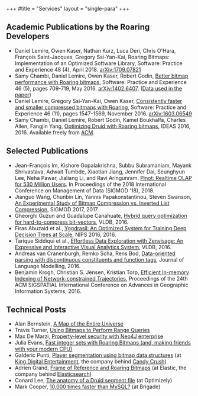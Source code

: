 +++
#title = "Services"
layout = "single-para"
+++

## Academic Publications by the Roaring Developers

*  Daniel Lemire, Owen Kaser, Nathan Kurz, Luca Deri, Chris O'Hara, François Saint-Jacques, Gregory Ssi-Yan-Kai, Roaring Bitmaps: Implementation of an Optimized Software Library, Software: Practice and Experience 48 (4), April 2018. [arXiv:1709.07821](https://arxiv.org/abs/1709.07821)
*   Samy Chambi, Daniel Lemire, Owen Kaser, Robert Godin, [Better bitmap performance with Roaring bitmaps](http://arxiv.org/pdf/1402.6407), Software: Practice and Experience 46 (5), pages 709-719, May 2016. [arXiv:1402.6407](http://arxiv.org/abs/1402.6407). ([Data used in the paper](http://lemire.me/data/realroaring2014.html))
*   Daniel Lemire, Gregory Ssi-Yan-Kai, Owen Kaser, [Consistently faster and smaller compressed bitmaps with Roaring](http://arxiv.org/pdf/1603.06549), Software: Practice and Experience 46 (11), pages 1547-1569, November 2016. [arXiv:1603.06549](http://arxiv.org/abs/1603.06549)
*   Samy Chambi, Daniel Lemire, Robert Godin, Kamel Boukhalfa, Charles Allen, Fangjin Yang, [Optimizing Druid with Roaring bitmaps](http://r-libre.teluq.ca/950/), IDEAS 2016, 2016. Available freely from [ACM](http://dl.acm.org/citation.cfm?id=2938515).

## Selected Publications

* Jean-François Im, Kishore Gopalakrishna, Subbu Subramaniam, Mayank Shrivastava, Adwait Tumbde, Xiaotian Jiang, Jennifer Dai, Seunghyun Lee, Neha Pawar, Jialiang Li, and Ravi Aringunram. [Pinot: Realtime OLAP for 530 Million Users](https://dl.acm.org/citation.cfm?id=3190661). In Proceedings of the 2018 International Conference on Management of Data (SIGMOD '18), 2018.
* Jianguo Wang, Chunbin Lin, Yannis Papakonstantinou, Steven Swanson, [An Experimental Study of Bitmap Compression vs. Inverted List Compression](http://db.ucsd.edu/wp-content/uploads/2017/03/sidm338-wangA.pdf), SIGMOD 2017, 2017.
* Gheorghi Guzun and Guadalupe Canahuate, [Hybrid query optimization for hard-to-compress bit-vectors](http://dl.acm.org/citation.cfm?id=2944337), VLDB, 2016.
* Firas Abuzaid et al., [Yggdrasil: An Optimized System for Training Deep Decision Trees at Scale](https://papers.nips.cc/paper/6366-yggdrasil-an-optimized-system-for-training-deep-decision-trees-at-scale), NIPS 2016, 2016.
* Tarique Siddiqui et al., [Effortless Data Exploration with Zenvisage: An Expressive and Interactive Visual Analytics System](https://arxiv.org/abs/1604.03583), VLDB, 2016.
* Andreas van Cranenburgh, Remko Scha, Rens Bod, [Data-oriented parsing with discontinuous constituents and function tags](http://jlm.ipipan.waw.pl/ojs/index.php/JLM/article/download/100/134), Journal of Language Modelling, 2016.
* Benjamin Krogh, Christian S. Jensen,  Kristian Torp, [Efficient In-memory Indexing of Network-constrained Trajectories](http://dl.acm.org/citation.cfm?doid=2996913.2996972), Proceedings of the 24th ACM SIGSPATIAL International Conference on Advances in Geographic Information Systems, 2016.


## Technical Posts

* Alan Bernstein, [A Map of the Entire Universe](https://www.pilosa.com/blog/universe-map/)
* Travis Turner, [Using Bitmaps to Perform Range Queries](https://www.pilosa.com/blog/range-encoded-bitmaps/)
*   Max De Marzi, [Property-level security with Neo4J enterprise](https://maxdemarzi.com/2017/01/17/property-level-security-with-neo4j-enterprise/)
*   Julia Evans, [Fast integer sets with Roaring Bitmaps (and, making friends with your modern CPU)](https://jvns.ca/blog/2016/01/23/fast-integer-sets-with-roaring-bitmaps/)
*   Galderic Punti, [Player segmentation using bitmap data structures](https://techblog.king.com/player-segmentation-using-bitmap-data-structures/) (at [King Digital Entertainment](https://en.wikipedia.org/wiki/King_(company)), the company behind [Candy Crush](https://en.wikipedia.org/wiki/Candy_Crush_Saga))
*   Adrien Grand, [Frame of Reference and Roaring Bitmaps](https://www.elastic.co/blog/frame-of-reference-and-roaring-bitmaps) (at Elastic, the company behind [Elasticsearch](https://en.wikipedia.org/wiki/Elasticsearch))
* Conard Lee, [The anatomy of a Druid segment file](https://medium.com/engineers-optimizely/the-anatomy-of-a-druid-segment-file-bed89a93af1e#.46tincja7) (at Optimizely)
* Mark Cooper, [10,000 times faster than MySQL?](https://brigade.engineering/10-000-times-faster-than-mysql-7296389e74bb#.l7ssb4oje) (at Brigade)

